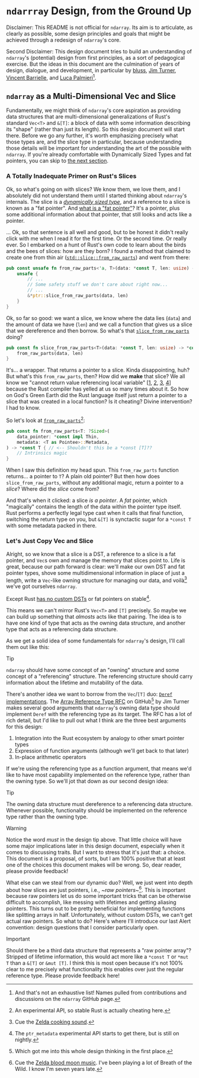 # `ndarrray` Design, from the Ground Up

Disclaimer: This README is not official for `ndarray`.
Its aim is to articulate, as clearly as possible, some design principles and goals that might be achieved through a redesign of `ndarray`'s core.

Second Disclaimer: This design document tries to build an understanding of `ndarray`'s (potential) design from first principles, as a sort of pedagogical exercise.
But the ideas in this document are the culmination of years of design, dialogue, and development, in particular by [bluss](https://github.com/bluss), [Jim Turner](https://github.com/jturner314), [Vincent Barrielle](https://github.com/vbarrielle), and [Luca Palmieri](https://github.com/LukeMathWalker)[^0].

## `ndarray` as a Multi-Dimensional Vec and Slice
Fundamentally, we might think of `ndarray`'s core aspiration as providing data structures that are multi-dimensional generalizations of Rust's standard `Vec<T>` and `&[T]`: a block of data with some information describing its "shape" (rather than just its length).
So this design document will start there.
Before we go any further, it's worth emphasizing precisely what those types are, and the slice type in particular, because understanding those details will be important for understanding the art of the possible with `ndarray`.
If you're already comfortable with Dynamically Sized Types and fat pointers, you can skip to [the next section](#lets-just-copy-vec-and-slice).

### A Totally Inadequate Primer on Rust's Slices
Ok, so what's going on with slices?
We know them, we love them, and I absolutely did not understand them until I started thinking about `ndarray`'s internals.
The slice is a [*dynamically sized type*](https://doc.rust-lang.org/reference/dynamically-sized-types.html), and a reference to a slice is known as a "fat pointer".
And [what is a "fat pointer"](https://stackoverflow.com/questions/57754901/what-is-a-fat-pointer)?
It's a pointer, plus some additional information about that pointer, that still looks and acts like a pointer.

... Ok, so that sentence is all well and good, but to be honest it didn't really click with me when I read it for the first time.
Or the second time.
Or really ever.
So I embarked on a hunt of Rust's own code to learn about the birds and the bees of slices: how are they born?
I found a method that claimed to create one from thin air ([`std::slice::from_raw_parts`](https://doc.rust-lang.org/std/slice/fn.from_raw_parts.html)) and went from there:
```rust
pub const unsafe fn from_raw_parts<'a, T>(data: *const T, len: usize) -> &'a [T] {
    unsafe {
        // ...
        // Some safety stuff we don't care about right now...
        // ...
        &*ptr::slice_from_raw_parts(data, len)
    }
}
```
Ok, so far so good: we want a slice, we know where the data lies (`data`) and the amount of data we have (`len`) and we call a function that gives us a slice that we dereference and then borrow.
So what's that [`slice_from_raw_parts`](https://doc.rust-lang.org/stable/std/ptr/fn.slice_from_raw_parts.html) doing?
```rust
pub const fn slice_from_raw_parts<T>(data: *const T, len: usize) -> *const [T] {
    from_raw_parts(data, len)
}
```
It's... a wrapper.
That returns a pointer to a slice.
Kinda disappointing, huh?
But what's this `from_raw_parts`, then?
How did we **make** that slice?
We all know we "cannot return value referencing local variable" [[1](https://stackoverflow.com/questions/32682876/is-there-any-way-to-return-a-reference-to-a-variable-created-in-a-function), [2](https://stackoverflow.com/questions/43079077/proper-way-to-return-a-new-string-in-rust), [3](https://stackoverflow.com/questions/29428227/return-local-string-as-a-slice-str), [4](https://stackoverflow.com/questions/32300132/why-cant-i-store-a-value-and-a-reference-to-that-value-in-the-same-struct)] because the Rust compiler has yelled at us so many times about it.
So how on God's Green Earth did the Rust language itself just return a pointer to a slice that was created in a local function?
Is it cheating?
Divine intervention?
I had to know.

So let's look at [`from_raw_parts`](https://doc.rust-lang.org/std/ptr/fn.from_raw_parts.html)[^1]:
```rust
pub const fn from_raw_parts<T: ?Sized>(
    data_pointer: *const impl Thin,
    metadata: <T as Pointee>::Metadata,
) -> *const T { // <-- Shouldn't this be a *const [T]??
    // Intrinsics magic
}
```
When I saw this definition my head spun.
This `from_raw_parts` function returns... a pointer to `T`?
A plain old pointer?
But then how does `slice_from_raw_parts`, without any additional magic, return a pointer to a *slice*?
Where did the *slice* come from?

And that's when it clicked: a slice *is a pointer*.
A *fat* pointer, which "magically" contains the length of the data within the pointer type itself.
Rust performs a perfectly legal type cast when it calls that final function, switching the return type on you, but `&[T]` is synctactic sugar for a `*const T` with some metadata packed in there.

### Let's Just Copy Vec and Slice
Alright, so we know that a slice is a DST, a reference to a slice is a fat pointer, and `Vec`s own and manage the memory that slices point to.
Life is great, because our path forward is clear: we'll make our own DST and fat pointer types, shove some multidimensional information in place of just a length, write a `Vec`-like owning structure for managing our data, and voilà[^2] we've got ourselves `ndarray`.

Except Rust [has no custom DSTs](https://doc.rust-lang.org/nomicon/exotic-sizes.html) or fat pointers on stable[^3].

This means we can't mirror Rust's `Vec<T>` and `[T]` precisely.
So maybe we can build up something that *almosts* acts like that pairing.
The idea is to have one kind of type that acts as the owning data structure, and another type that acts as a referencing data structure.

As we get a solid idea of some fundamentals for `ndarray`'s design, I'll call them out like this:
> [!TIP]
> `ndarray` should have some concept of an "owning" structure and some concept of a "referencing" structure. The referencing structure should carry information about the lifetime and mutability of the data.

There's another idea we want to borrow from the `Vec`/`[T]` duo: [`Deref` implementations](https://doc.rust-lang.org/beta/book/ch15-02-deref.html).
The [Array Reference Type RFC](https://github.com/rust-ndarray/ndarray/issues/879) on GitHub[^4] by Jim Turner makes several good arguments that `ndarray`'s owning data type should implement `Deref` with the referencing type as its target.
The RFC has a lot of rich detail, but I'd like to pull out what I think are the three best arguments for this design:
1. Integration into the Rust ecosystem by analogy to other smart pointer types
2. Expression of function arguments (although we'll get back to that later)
3. In-place arithmetic operators

If we're using the referencing type as a function argument, that means we'd like to have most capability implemented on the reference type, rather than the owning type.
So we'll jot that down as our second design idea:
> [!TIP]
> The owning data structure must dereference to a referencing data structure.
> Whenever possible, functionality should be implemented on the reference type rather than the owning type.

> [!WARNING]
> Notice the word *must* in the design tip above.
> That little choice will have some major implications later in this design document, especially when it comes to discussing traits.
> But I want to stress that it's just that: a choice.
> This document is a proposal, of sorts, but I am 100% positive that at least one of the choices this document makes will be wrong.
> So, dear reader, please provide feedback!

What else can we steal from our dynamic duo?
Well, we just went into depth about how slices are just pointers, i.e., *\~raw pointers\~*[^5].
This is important because raw pointers let us do some important tricks that can be otherwise difficult to accomplish, like messing with lifetimes and getting aliasing pointers.
This turns out to be pretty beneficial for implementing functions like splitting arrays in half.
Unfortunately, without custom DSTs, we can't get actual raw pointers.
So what to do?
Here's where I'll introduce our last Alert convention: design questions that I consider particularly open.
> [!IMPORTANT]
> Should there be a third data structure that represents a "raw pointer array"?
> Stripped of lifetime information, this would act more like a `*const T` or `*mut T` than a `&[T]` or `&mut [T]`.
> I think this is most open because it's not 100% clear to me precisely what functionality this enables over just the regular reference type.
> Please provide feedback here!

[^0]: And that's not an exhaustive list! Names pulled from contributions and discussions on the `ndarray` GitHub page.
[^1]: An experimental API, so stable Rust is actually cheating here.
[^2]: Cue the [Zelda cooking sound](https://www.youtube.com/watch?v=-Bl6xL2it4w).
[^3]: The `ptr_metadata` experimental API starts to get there, but is still on nightly.
[^4]: Which got me into this whole design thinking in the first place.
[^5]: Cue the [Zelda blood moon music](https://www.youtube.com/watch?v=uAxD8-_6_rs). I've been playing a lot of Breath of the Wild. I know I'm seven years late.
